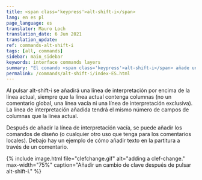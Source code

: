 ```yaml
---
title: <span class='keypress'>alt-shift-i</span>
lang: en es pl
page_language: es
translator: Mauro Loch
translation_date: 6 Jun 2021
translation_update:
ref: commands-alt-shift-i
tags: [all, commands]
sidebar: main_sidebar
keywords: interface commands layers
summary: "El comando <span class='keypress'>alt-shift-i</span> añade una línea de interpretación bajo de la línea actail en el editor de texto  ."
permalink: /commands/alt-shift-i/index-ES.html
---
```


Al pulsar <span class="keypress">alt-shift-i</span> se añadirá una línea de interpretación por encima de la línea actual, siempre que la línea actual contenga columnas (no un comentario global, una línea vacía ni una línea de interpretación exclusiva).  La línea de interpretación añadida tendrá el mismo número de campos de columnas que la línea actual.

Después de añadir la línea de interpretación vacía, se puede añadir los comandos de diseño (o cualquier otro uso que tenga para los comentarios locales).  Debajo hay un ejemplo de cómo añadir texto en la partitura a través de un comentario.


{% include image.html
file="clefchange.gif"
alt="adding a clef-change."
max-width="75%"
caption="Añadir un cambio de clave después de pulsar alt-shift-i."
%}


